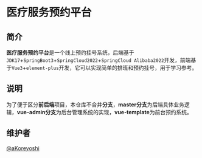 <div>
<h1>医疗服务预约平台 </h1>
</div>

## 简介

**医疗服务预约平台**是一个线上预约挂号系统，后端基于`JDK17`+`SpringBoot3`+`SpringCloud2022`+`SpringCloud Alibaba2022`开发，前端基于`Vue3`+`element-plus`开发，它可以实现简单的排班和预约挂号，用于学习参考。

## 说明

为了便于区分**前后端**项目，本仓库不合并**分支**，**master分支**为后端具体业务逻辑，**vue-admin分支**为后台管理系统的实现，**vue-template**为前台预约系统。


## 维护者

[@aKoreyoshi](https://github.com/aKoreyoshi/)
